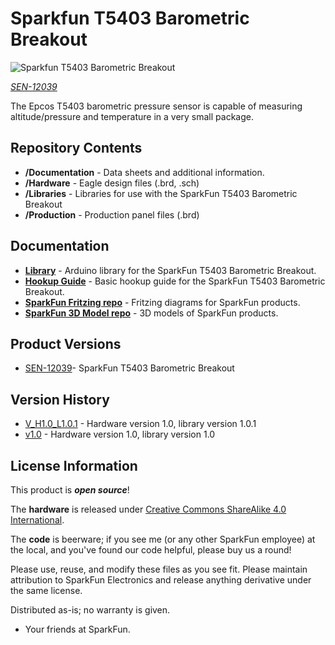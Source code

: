 Sparkfun T5403 Barometric Breakout
=========================
![Sparkfun T5403 Barometric Breakout](https://cdn.sparkfun.com/assets/parts/8/6/0/0/12039-01.jpg)

[*SEN-12039*](https://www.sparkfun.com/products/12039)

The Epcos T5403 barometric pressure sensor is capable of measuring altitude/pressure and temperature in a very small package.

Repository Contents
-------------------

* **/Documentation** - Data sheets and additional information. 
* **/Hardware** - Eagle design files (.brd, .sch)
* **/Libraries** - Libraries for use with the SparkFun T5403 Barometric Breakout
* **/Production** - Production panel files (.brd)

Documentation
--------------
* **[Library](https://github.com/sparkfun/SparkFun_T5403_Barometric_Sensor_Arduino_Library)** - Arduino library for the SparkFun T5403 Barometric Breakout.
* **[Hookup Guide](https://learn.sparkfun.com/tutorials/t5403-barometric-pressure-sensor-hookup-guide)** - Basic hookup guide for the SparkFun T5403 Barometric Breakout.
* **[SparkFun Fritzing repo](https://github.com/sparkfun/Fritzing_Parts)** - Fritzing diagrams for SparkFun products.
* **[SparkFun 3D Model repo](https://github.com/sparkfun/3D_Models)** - 3D models of SparkFun products. 

Product Versions
----------------
* [SEN-12039](https://www.sparkfun.com/products/12039L)- SparkFun T5403 Barometric Breakout

Version History
---------------
* [V_H1.0_L1.0.1](https://github.com/sparkfun/SparkFun_T5403_Barometric_Breakout/tree/V_H1.0_L1.0.1) - Hardware version 1.0, library version 1.0.1
* [v1.0](https://github.com/sparkfun/SparkFun_T5403_Barometric_Breakout/tree/V_1.0) - Hardware version 1.0, library version 1.0

License Information
-------------------
This product is _**open source**_! 

The **hardware** is released under [Creative Commons ShareAlike 4.0 International](https://creativecommons.org/licenses/by-sa/4.0/).

The **code** is beerware; if you see me (or any other SparkFun employee) at the local, and you've found our code helpful, please buy us a round!

Please use, reuse, and modify these files as you see fit. Please maintain attribution to SparkFun Electronics and release anything derivative under the same license.

Distributed as-is; no warranty is given.

- Your friends at SparkFun.